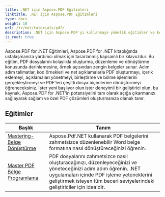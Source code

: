 ```yaml
---
title: .NET için Aspose.PDF Eğitimleri
linktitle: .NET için Aspose.PDF Eğitimleri
type: docs
weight: 10
url: /tr/net/tutorials/pdf/
description: .NET için Aspose.PDF'yi kullanmaya yönelik eğitimler ve kod parçacıkları. Oluşturma, düzenleme, dönüştürme, yazdırma ve PDF belge işleme özellikleri dahil olmak üzere özellikler.
is_root: true
---
```


Aspose.PDF for .NET Eğitimleri, Aspose.PDF for .NET kitaplığında ustalaşmanıza yardımcı olmak için tasarlanmış kapsamlı bir kılavuzdur. Bu eğitim, PDF dosyalarını kolaylıkla oluşturma, düzenleme ve dönüştürme konusunda derinlemesine, örnek açısından zengin belgeler sunar. Adım adım talimatlar, kod örnekleri ve net açıklamalarla PDF oluşturmayı, içerik eklemeyi, açıklamaları yönetmeyi, birleştirme ve bölme işlemlerini gerçekleştirmeyi ve PDF'leri çeşitli dosya biçimlerine dönüştürmeyi öğreneceksiniz. İster yeni başlıyor olun ister deneyimli bir geliştirici olun, bu kaynak, Aspose.PDF for .NET'in potansiyelini tam olarak açığa çıkarmanızı sağlayarak sağlam ve özel PDF çözümleri oluşturmanıza olanak tanır.

## Eğitimler
| Başlık | Tanım |
| --- | --- | 
| [Mastering-Belge Dönüştürme](./mastering-document-conversion/) | Aspose.Pdf.NET kullanarak PDF belgelerini zahmetsizce düzenlenebilir Word belge formatına nasıl dönüştüreceğinizi öğrenin. |
| [Master PDF Belge Programlama](./master-pdf-document-programming/) | PDF dosyalarını zahmetsizce nasıl oluşturacağınızı, düzenleyeceğinizi ve yöneteceğinizi adım adım öğrenin. .NET uygulamaları içinde PDF işleme yeteneklerini geliştirmek isteyen tüm beceri seviyelerindeki geliştiriciler için idealdir. | 